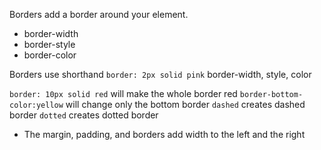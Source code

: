  Borders add a border around your element. 

- border-width
- border-style
- border-color

Borders use shorthand
`border: 2px solid pink`
border-width, style, color

`border: 10px solid red`
will make the whole border red
`border-bottom-color:yellow`
will change only the bottom border
`dashed`
creates dashed border
`dotted`
creates dotted border

- The margin, padding, and borders add width to the left and the right
